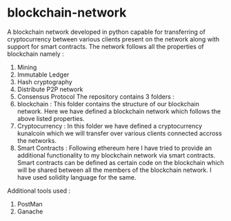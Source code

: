 # blockchain-network
A blockchain network developed in python capable for transferring of cryptocurrency between various clients present on the network along with support for smart contracts.
The network follows all the properties of blockchain namely : 
1. Mining
2. Immutable Ledger
3. Hash cryptography
4. Distribute P2P network
5. Consensus Protocol
The repository contains 3 folders :
1. blockchain : This folder contains the structure of our blockchain network. Here we have defined a blockchain network which follows the above listed properties.
2. Cryptocurrency : In this folder we have defined a cryptocurrency kunalcoin which we will transfer over various clients connected accross the networks.
3. Smart Contracts : Following ethereum here I have tried to provide an additional functionality to my blockchain network via smart contracts. Smart contracts can be defined as certain code on the blockchain which will be shared between all the members of the blockchain network. I have used solidity language for the same.

Additional tools used :
1. PostMan
2. Ganache
